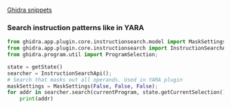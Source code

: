 [Ghidra snippets](https://github.com/HackOvert/GhidraSnippets)

### Search instruction patterns like in YARA

```python
from ghidra.app.plugin.core.instructionsearch.model import MaskSettings;
from ghidra.app.plugin.core.instructionsearch import InstructionSearchApi;
from ghidra.program.util import ProgramSelection;

state = getState()
searcher = InstructionSearchApi();
# Search that masks out all operands. Used in YARA plugin
maskSettings = MaskSettings(False, False, False);
for addr in searcher.search(currentProgram, state.getCurrentSelection().getFirstRange(), maskSettings):
	print(addr)
```

